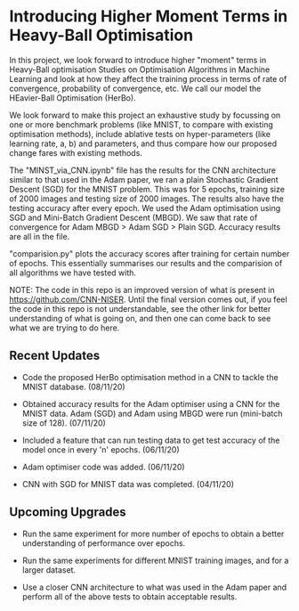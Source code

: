 # Introducing Higher Moment Terms in Heavy-Ball Optimisation
In this project, we look forward to introduce higher "moment" terms in Heavy-Ball optimisation Studies on Optimisation Algorithms in Machine Learning and look at how they affect the training process in terms of rate of convergence, probability of convergence, etc. We call our model the HEavier-Ball Optimisation (HerBo).

We look forward to make this project an exhaustive study by focussing on one or more benchmark problems (like MNIST, to compare with existing optimisation methods), include ablative tests on hyper-parameters (like learning rate, a, b) and parameters, and thus compare how our proposed change fares with existing methods.

The "MINST_via_CNN.ipynb" file has the results for the CNN architecture similar to that used in the Adam paper, we ran a plain Stochastic Gradient Descent (SGD) for the MNIST problem. This was for 5 epochs, training size of 2000 images and testing size of 2000 images. The results also have the testing accuracy after every epoch. We used the Adam optimisation using SGD and Mini-Batch Gradient Descent (MBGD). We saw that rate of convergence for Adam MBGD > Adam SGD > Plain SGD.
Accuracy results are all in the file.

"comparision.py" plots the accuracy scores after training for certain number of epochs. This essentially summarises our results and the comparision of all algorithms we have tested with.

NOTE: The code in this repo is an improved version of what is present in https://github.com/CNN-NISER.
Until the final version comes out, if you feel the code in this repo is not understandable, see the other link for better understanding of what is going on, and then one can come back to see what we are trying to do here. 

## Recent Updates

- Code the proposed HerBo optimisation method in a CNN to tackle the MNIST database. (08/11/20)

- Obtained accuracy results for the Adam optimiser using a CNN for the MNIST data. Adam (SGD) and Adam using MBGD were run (mini-batch size of 128). (07/11/20)

- Included a feature that can run testing data to get test accuracy of the model once in every 'n' epochs. (06/11/20)

- Adam optimiser code was added. (06/11/20)

- CNN with SGD for MNIST data was completed. (04/11/20)

## Upcoming Upgrades
 
 - Run the same experiment for more number of epochs to obtain a better understanding of performance over epochs.
 
 - Run the same experiments for different MNIST training images, and for a larger dataset.
 
 - Use a closer CNN architecture to what was used in the Adam paper and perform all of the above tests to obtain acceptable results.
 
